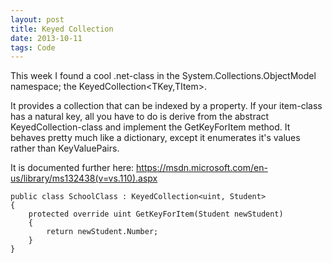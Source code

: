 ```yaml
---
layout: post
title: Keyed Collection
date: 2013-10-11
tags: Code
---
```

This week I found a cool .net-class in the System.Collections.ObjectModel namespace; the KeyedCollection<TKey,TItem>.

It provides a collection that can be indexed by a property. If your item-class has a natural key, all you have to do is derive from the abstract KeyedCollection-class and implement the GetKeyForItem method. It behaves pretty much like a dictionary, except it enumerates it's values rather than KeyValuePairs.

It is documented further here: https://msdn.microsoft.com/en-us/library/ms132438(v=vs.110).aspx


    public class SchoolClass : KeyedCollection<uint, Student>
    {
        protected override uint GetKeyForItem(Student newStudent)
        {
            return newStudent.Number;
        }
    }
